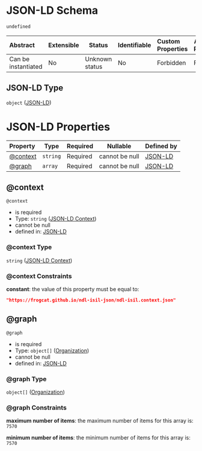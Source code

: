 # JSON-LD Schema

```txt
undefined
```




| Abstract            | Extensible | Status         | Identifiable | Custom Properties | Additional Properties | Access Restrictions | Defined In                                                                    |
| :------------------ | ---------- | -------------- | ------------ | :---------------- | --------------------- | ------------------- | ----------------------------------------------------------------------------- |
| Can be instantiated | No         | Unknown status | No           | Forbidden         | Forbidden             | none                | [ndl-isil.schema.json](../../out/ndl-isil.schema.json "open original schema") |

## JSON-LD Type

`object` ([JSON-LD](ndl-isil.md))

# JSON-LD Properties

| Property             | Type     | Required | Nullable       | Defined by                                                                         |
| :------------------- | -------- | -------- | -------------- | :--------------------------------------------------------------------------------- |
| [@context](#context) | `string` | Required | cannot be null | [JSON-LD](ndl-isil-properties-json-ld-context.md "undefined#/properties/@context") |
| [@graph](#graph)     | `array`  | Required | cannot be null | [JSON-LD](ndl-isil-properties-json-ld-graph.md "undefined#/properties/@graph")     |

## @context




`@context`

-   is required
-   Type: `string` ([JSON-LD Context](ndl-isil-properties-json-ld-context.md))
-   cannot be null
-   defined in: [JSON-LD](ndl-isil-properties-json-ld-context.md "undefined#/properties/@context")

### @context Type

`string` ([JSON-LD Context](ndl-isil-properties-json-ld-context.md))

### @context Constraints

**constant**: the value of this property must be equal to:

```json
"https://frogcat.github.io/ndl-isil-json/ndl-isil.context.json"
```

## @graph




`@graph`

-   is required
-   Type: `object[]` ([Organization](ndl-isil-properties-json-ld-graph-organization.md))
-   cannot be null
-   defined in: [JSON-LD](ndl-isil-properties-json-ld-graph.md "undefined#/properties/@graph")

### @graph Type

`object[]` ([Organization](ndl-isil-properties-json-ld-graph-organization.md))

### @graph Constraints

**maximum number of items**: the maximum number of items for this array is: `7570`

**minimum number of items**: the minimum number of items for this array is: `7570`
